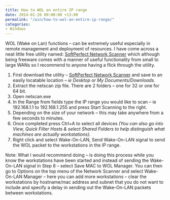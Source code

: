 ```yaml
---
title: How to WOL an entire IP range
date: 2014-01-26 00:00:00 +13:00
permalink: "/win/how-to-wol-an-entire-ip-range/"
categories:
- Windows
---
```


WOL (Wake on Lan) functions – can be extremely useful especially in remote management and deployment of resources. I have come across a neat little free utility named: <a href="http://www.softperfect.com/products/networkscanner/" target="_blank">SoftPerfect Network Scanner</a> which although being freeware comes with a manner of useful functionality from small to large WANs so I recommend to anyone having a flick through the utility. 

  1. First download the utility &#8211; <a href="http://www.softperfect.com/products/networkscanner/" target="_blank">SoftPerfect Network Scanner</a> and save to an easily locatable location _– ie Desktop or My Documents/Downloads_. 
  2. Extract the netscan zip file. There are 2 folders – one for 32 or one for 64 bit. 
  3. Open netscan.exe 
  4. In the Range from fields type the IP range you would like to scan – ie 192.168.1.1 to 192.168.1.255 and press Start Scanning to the right. 
  5. Depending on the size of your network – this may take anywhere from a few seconds to minutes. 
  6. Once completed press Ctrl+A to select all devices _(You can also go into View, Quick Filter Hosts & select Shared Folders to help distinguish what machines are actually workstations)._ 
  7. Right click and select Wake-On-LAN, Send Wake-On-LAN signal to send the WOL packet to the workstations in the IP range. 

Note: What I would recommend doing – is doing this process while you know the workstations have been started and instead of sending the Wake-On-LAN signal in Step 8 – select Save MAC to WOL Manager. You can then go to Options on the top menu of the Network Scanner and select Wake-On-LAN Manager – here you can add more workstations – clear the workstations by hostname/mac address and subnet that you do not want to include and specify a delay in sending out the Wake-On-LAN packets between workstations.
